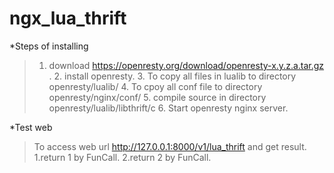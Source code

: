 # ngx_lua_thrift
*Steps of installing
>   1. download https://openresty.org/download/openresty-x.y.z.a.tar.gz .
    2. install openresty.
    3. To copy all files in lualib to directory openresty/lualib/
    4. To cpoy all conf file to directory openresty/nginx/conf/
    5. compile source in directory openresty/lualib/libthrift/c
    6. Start openresty nginx server.

*Test web
>  To access web url http://127.0.0.1:8000/v1/lua_thrift and get result.
    1.return 1 by FunCall.
    2.return 2 by FunCall.
